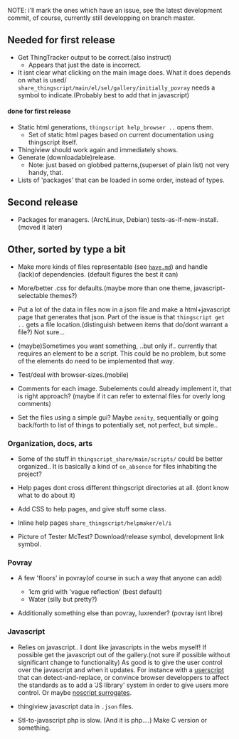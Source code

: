 NOTE: i'll mark the ones which have an issue, see the latest development commit,
of course, currently still developping on branch master.

## Needed for first release
* Get ThingTracker output to be correct.(also instruct)
  + Appears that just the date is incorrect.
* It isnt clear what clicking on the main image does. What it does depends on what is used/
  `share_thingscript/main/el/sel/gallery/initially_povray` needs a symbol to 
   indicate.(Probably best to add that in javascript)
   
#### done for first release
* Static html generations, `thingscript help_browser ..` opens them.
  + Set of static html pages based on current documentation using thingscript itself.
* Thingiview should work again and immediately shows.
* Generate (downloadable)release.
  + Note: just based on globbed patterns,(superset of plain list) not very handy, that. 
* Lists of 'packages' that can be loaded in some order, instead of types.

## Second release
* Packages for managers. (ArchLinux, Debian) tests-as-if-new-install.(moved it later)

## Other, sorted by type a bit

* Make more kinds of files representable 
  (see [`have.md`](have.md)) 
  and handle (lack)of dependencies. (default figures the best it can)

* More/better .css for defaults.(maybe more than one theme, javascript-selectable themes?)

* Put a lot of the data in files now in a json file and make a 
  html+javascript page that generates that json. Part of the issue is that
  `thingscript get ..` gets a file location.(distinguish between items that do/dont
      warrant a file?) Not sure...

* (maybe)Sometimes you want something, ..but only if.. currently that requires an
  element to be a script. This could be no problem, but some of the elements do need
  to be implemented that way.

* Test/deal with browser-sizes.(mobile)

* Comments for each image.
  Subelements could already implement it, that is right approach?
  (maybe if it can refer to external files for overly long comments)

* Set the files using a simple gui? 
  Maybe `zenity`, sequentially or going back/forth to list of things to potentially set,
  not perfect, but simple..

### Organization, docs, arts
* Some of the stuff in `thingscript_share/main/scripts/` could be better organized..
  It is basically a kind of `on_absence` for files inhabiting the project?

* Help pages dont cross different thingscript directories at all.
  (dont know what to do about it)

* Add CSS to help pages, and give stuff some class.

* Inline help pages `share_thingscript/helpmaker/el/i`

* Picture of Tester McTest? Download/release symbol, development link symbol.

### Povray
* A few 'floors' in povray(of course in such a way that anyone can add)
  + 1cm grid with 'vague reflection' (best default)
  + Water (silly but pretty?)

* Additionally something else than povray, luxrender? (povray isnt libre)

### Javascript

* Relies on javascript.. I dont like javascripts in the webs myself! If possible
  get the javascript out of the gallery.(not sure if possible without significant 
  change to functionality) As good is to 
  give the user control over the javascript and when it updates. For instance
  with a [userscript](http://userscript.org/) that can detect-and-replace, or
  convince browser developpers to affect the standards as to add a 'JS library'
  system in order to give users more control. Or maybe 
  [noscript surrogates](http://hackademix.net/2011/09/29/script-surrogates-quick-reference/).

* thingiview javascript data in `.json` files.

* Stl-to-javascript php is slow. (And it is php....) Make C version or something.
